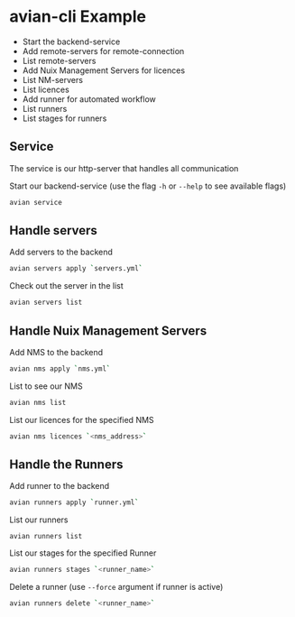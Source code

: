# avian-cli Example

* Start the backend-service
* Add remote-servers for remote-connection
* List remote-servers
* Add Nuix Management Servers for licences
* List NM-servers
* List licences
* Add runner for automated workflow
* List runners
* List stages for runners

## Service

The service is our http-server that handles all communication

Start our backend-service (use the flag `-h` or `--help` to see available flags)
```bash
avian service
```

## Handle servers

Add servers to the backend
```bash
avian servers apply `servers.yml`
```

Check out the server in the list
```bash
avian servers list
```

## Handle Nuix Management Servers

Add NMS to the backend
```bash
avian nms apply `nms.yml`
```

List to see our NMS
```bash
avian nms list
```

List our licences for the specified NMS
```bash
avian nms licences `<nms_address>`
```

## Handle the Runners

Add runner to the backend
```bash
avian runners apply `runner.yml`
```

List our runners
```
avian runners list
```

List our stages for the specified Runner
```bash
avian runners stages `<runner_name>`
```

Delete a runner (use `--force` argument if runner is active)
```bash
avian runners delete `<runner_name>`
```
